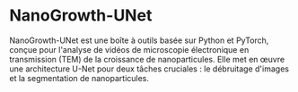 # NanoGrowth-UNet
NanoGrowth-UNet est une boîte à outils basée sur Python et PyTorch, conçue pour l'analyse de vidéos de microscopie électronique en transmission (TEM) de la croissance de nanoparticules. Elle met en œuvre une architecture U-Net pour deux tâches cruciales : le débruitage d'images et la segmentation de nanoparticules.

